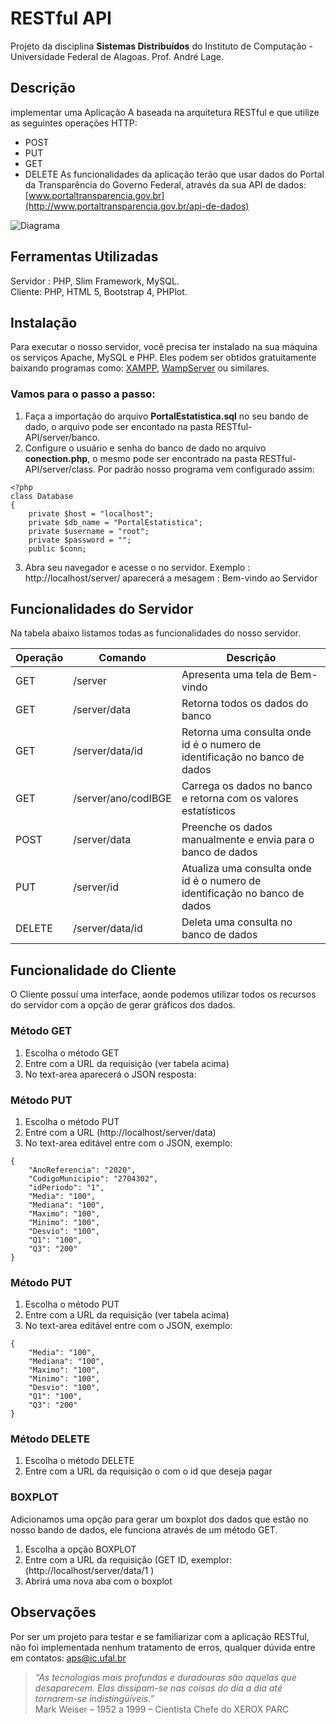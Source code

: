 
# RESTful API

Projeto da disciplina **Sistemas Distribuídos** do Instituto de Computação - Universidade Federal de Alagoas. Prof. André Lage.


## Descrição

implementar uma Aplicação A baseada na arquitetura RESTful e que utilize as seguintes operações HTTP:
- POST
- PUT
- GET
- DELETE
As funcionalidades da aplicação terão que usar dados do Portal da Transparência do Governo Federal, através da sua API de dados: 
[www.portaltransparencia.gov.br](http://www.portaltransparencia.gov.br/api-de-dados)

![Diagrama](https://uploaddeimagens.com.br/images/001/746/210/full/RESTful_API.png?1543271562)

## Ferramentas Utilizadas

Servidor : PHP, Slim Framework, MySQL.  
Cliente: PHP, HTML 5, Bootstrap 4, PHPlot.

## Instalação

Para executar o nosso servidor, você precisa ter instalado na sua máquina os serviços Apache, MySQL e PHP. Eles podem ser obtidos gratuitamente baixando programas como: [XAMPP](https://www.apachefriends.org/pt_br/download.html), [WampServer](http://www.wampserver.com/en/) ou similares.

### Vamos para o passo a passo:
1. Faça a importação do arquivo **PortalEstatistica.sql** no seu bando de dado, o arquivo pode ser encontado na pasta RESTful-API/server/banco.
2. Configure o usuário e senha do banco de dado no arquivo **conection.php**, o mesmo pode ser encontrado na pasta RESTful-API/server/class. Por padrão nosso programa vem configurado assim: 
~~~~
<?php
class Database
{
    private $host = "localhost";
    private $db_name = "PortalEstatistica";
    private $username = "root";
    private $password = "";
    public $conn;
~~~~
3. Abra seu navegador e acesse o no servidor. 
Exemplo : http://localhost/server/
aparecerá a mesagem : Bem-vindo ao Servidor

## Funcionalidades do Servidor
Na tabela abaixo listamos todas as funcionalidades do nosso servidor.

 Operação | Comando             | Descrição                                                                    
----------|---------------------|------------------------------------------------------------------------------
 GET      | /server             | Apresenta uma tela de Bem-vindo                                              
 GET      | /server/data        | Retorna todos os dados do banco                                              
 GET      | /server/data/id     | Retorna uma consulta onde id é o numero de identificação no banco de dados   
 GET      | /server/ano/codIBGE | Carrega os dados no banco e retorna com os valores estatísticos
 POST     | /server/data        | Preenche os dados manualmente e envia para o banco de dados                  
 PUT      | /server/id          | Atualiza uma consulta onde id é o numero de identificação no banco de dados  
 DELETE   | /server/data/id          | Deleta uma consulta no banco de dados                                        

## Funcionalidade do Cliente

O Cliente possuí uma interface, aonde podemos utilizar todos os recursos do servidor com a opção de gerar gráficos dos dados.

### Método GET

1. Escolha o método GET
2. Entre com a URL da requisição (ver tabela acima)
3. No text-area aparecerá o JSON resposta:

### Método PUT

1. Escolha o método PUT
2. Entre com a URL (http://localhost/server/data)
3. No text-area editável entre com o JSON, exemplo:
~~~
{
    "AnoReferencia": "2020",
    "CodigoMunicipio": "2704302",
    "idPeriodo": "1",
    "Media": "100",
    "Mediana": "100",
    "Maximo": "100",
    "Minimo": "100",
    "Desvio": "100",
    "Q1": "100",
    "Q3": "200"
}
~~~
### Método PUT

1. Escolha o método PUT
2. Entre com a URL da requisição (ver tabela acima)
3. No text-area editável entre com o JSON, exemplo:
~~~
{
    "Media": "100",
    "Mediana": "100",
    "Maximo": "100",
    "Minimo": "100",
    "Desvio": "100",
    "Q1": "100",
    "Q3": "200"
}
~~~
### Método DELETE

1. Escolha o método DELETE
2. Entre com a URL da requisição o com o id que deseja pagar

### BOXPLOT
Adicionamos uma opção para gerar um boxplot dos dados que estão no nosso bando de dados, ele funciona através de um método GET.

1. Escolha a opção BOXPLOT
2. Entre com a URL da requisição (GET ID, exemplor: (http://localhost/server/data/1 )
3. Abrirá uma nova aba com o boxplot

## Observações
Por ser um projeto para testar e se familiarizar com a aplicação RESTful, não foi implementada nenhum tratamento de erros, qualquer dúvida entre em contatos: aps@ic.ufal.br

> _“As tecnologias mais profundas e duradouras são aquelas que desaparecem. Elas dissipam-se nas coisas do dia a dia até tornarem-se indistingüíveis.”_  
Mark Weiser – 1952 a 1999 – Cientista Chefe do XEROX PARC
